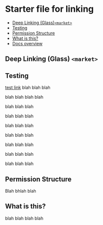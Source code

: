 # Starter file for linking

- [Deep Linking (Glass)`<market>`](#deep-linking-glass-market)
- [Testing](#testing)
- [Permission Structure](#permission-structure)
- [What is this?](#what-is-this)
- [Docs overview](../docs/overview.md)


## Deep Linking (Glass) `<market>`

## Testing

[test link](../docs/overview.md)
blah blah blah

blah blah blah blah

blah blah blah

blah blah blah

blah blah blah

blah blah blah

blah blah blah

blah blah blah

blah blah blah

## Permission Structure

Blah bhlah blah

## What is this?
blah blah blah blah
